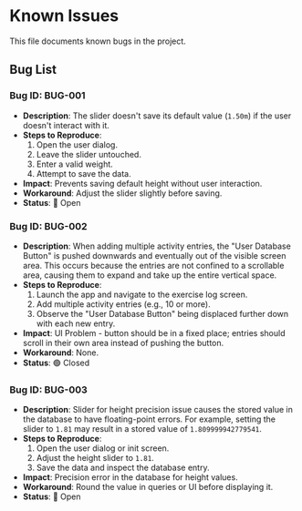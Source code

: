# Known Issues

This file documents known bugs in the project.

## Bug List

### Bug ID: BUG-001
- **Description**: The slider doesn't save its default value (`1.50m`) if the user doesn't interact with it.
- **Steps to Reproduce**:
  1. Open the user dialog.
  2. Leave the slider untouched.
  3. Enter a valid weight.
  4. Attempt to save the data.
- **Impact**: Prevents saving default height without user interaction.
- **Workaround**: Adjust the slider slightly before saving.
- **Status**: 🔴 Open

### Bug ID: BUG-002
- **Description**: When adding multiple activity entries, the "User Database Button" is pushed downwards and eventually out of the visible screen area. This occurs because the entries are not confined to a scrollable area, causing them to expand and take up the entire vertical space.
- **Steps to Reproduce**:
  1. Launch the app and navigate to the exercise log screen.
  2. Add multiple activity entries (e.g., 10 or more).
  3. Observe the "User Database Button" being displaced further down with each new entry.
- **Impact**: UI Problem - button should be in a fixed place; entries should scroll in their own area instead of pushing the button.
- **Workaround**: None.
- **Status**: 🟢 Closed

### Bug ID: BUG-003
- **Description**: Slider for height precision issue causes the stored value in the database to have floating-point errors. For example, setting the slider to `1.81` may result in a stored value of `1.809999942779541`.
- **Steps to Reproduce**:
  1. Open the user dialog or init screen.
  2. Adjust the height slider to `1.81`.
  3. Save the data and inspect the database entry.
- **Impact**: Precision error in the database for height values.
- **Workaround**: Round the value in queries or UI before displaying it.
- **Status**: 🔴 Open
